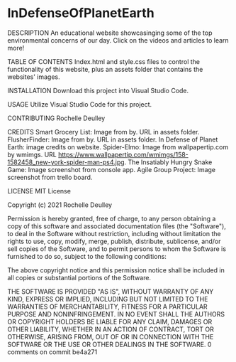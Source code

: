 # InDefenseOfPlanetEarth
DESCRIPTION An educational website showcasinging some of the top environmental concerns of our day. Click on the videos and articles to learn more!

TABLE OF CONTENTS Index.html and style.css files to control the functionality of this website, plus an assets folder that contains the websites' images.

INSTALLATION Download this project into Visual Studio Code.

USAGE Utilize Visual Studio Code for this project.

CONTRIBUTING Rochelle Deulley

CREDITS Smart Grocery List: Image from by. URL in assets folder. FlusherFinder: Image from by. URL in assets folder. In Defense of Planet Earth: image credits on website. Spider-Elmo: Image from wallpapertip.com by wmimgs. URL https://www.wallpapertip.com/wmimgs/158-1582458_new-york-spider-man-ps4.jpg. The Insatiably Hungry Snake Game: Image screenshot from console app. Agile Group Project: Image screenshot from trello board.

LICENSE MIT License

Copyright (c) 2021 Rochelle Deulley

Permission is hereby granted, free of charge, to any person obtaining a copy of this software and associated documentation files (the "Software"), to deal in the Software without restriction, including without limitation the rights to use, copy, modify, merge, publish, distribute, sublicense, and/or sell copies of the Software, and to permit persons to whom the Software is furnished to do so, subject to the following conditions:

The above copyright notice and this permission notice shall be included in all copies or substantial portions of the Software.

THE SOFTWARE IS PROVIDED "AS IS", WITHOUT WARRANTY OF ANY KIND, EXPRESS OR IMPLIED, INCLUDING BUT NOT LIMITED TO THE WARRANTIES OF MERCHANTABILITY, FITNESS FOR A PARTICULAR PURPOSE AND NONINFRINGEMENT. IN NO EVENT SHALL THE AUTHORS OR COPYRIGHT HOLDERS BE LIABLE FOR ANY CLAIM, DAMAGES OR OTHER LIABILITY, WHETHER IN AN ACTION OF CONTRACT, TORT OR OTHERWISE, ARISING FROM, OUT OF OR IN CONNECTION WITH THE SOFTWARE OR THE USE OR OTHER DEALINGS IN THE SOFTWARE. 0 comments on commit be4a271
